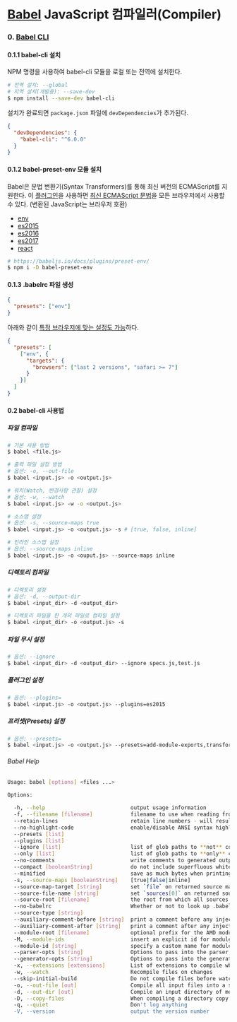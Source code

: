 # [Babel](http://babeljs.io) JavaScript 컴파일러(Compiler)

### 0. [Babel CLI](http://babeljs.io/docs/usage/cli/)

#### 0.1.1 babel-cli 설치

NPM 명령을 사용하여 babel-cli 모듈을 로컬 또는 전역에 설치한다.

```sh
# 전역 설치: --global
# 지역 설치(개발용): --save-dev
$ npm install --save-dev babel-cli
```

설치가 완료되면 `package.json` 파일에 `devDependencies`가 추가된다.

```json
{
  "devDependencies": {
    "babel-cli": "^6.0.0"
  }
}
```

#### 0.1.2 babel-preset-env 모듈 설치

Babel은 문법 변환기(Syntax Transformers)를 통해 최신 버전의 ECMAScript를 지원한다.
이 [플러그인](https://babeljs.io/docs/plugins/)을 사용하면 [최신 ECMAScript 문법](./ECMAScript2015.md)을
모든 브라우저에서 사용할 수 있다. (변환된 JavaScript는 브라우저 호환)

- [env](https://babeljs.io/docs/plugins/preset-env/)
- [es2015](https://babeljs.io/docs/plugins/preset-es2015/)
- [es2016](https://babeljs.io/docs/plugins/preset-es2016/)
- [es2017](https://babeljs.io/docs/plugins/preset-es2017/)
- [react](https://babeljs.io/docs/plugins/preset-react/)

```sh
# https://babeljs.io/docs/plugins/preset-env/
$ npm i -D babel-preset-env
```

#### 0.1.3 .babelrc 파일 생성

```json
{
  "presets": ["env"]
}
```

아래와 같이 [특정 브라우저에 맞는 설정도 가능](http://babeljs.io/docs/plugins/preset-env/)하다.

```json
{
  "presets": [
    ["env", {
      "targets": {
        "browsers": ["last 2 versions", "safari >= 7"]
      }
    }]
  ]
}
```

#### 0.2 babel-cli 사용법

##### 파일 컴파일

```sh
# 기본 사용 방법
$ babel <file.js>

# 출력 파일 설정 방법
# 옵션: -o, --out-file
$ babel <input.js> -o <output.js>

# 워치(Watch, 변경사항 관찰) 설정
# 옵션: -w, --watch
$ babel <input.js> -w -o <output.js>

# 소스맵 설정
# 옵션: -s, --source-maps true
$ babel <input.js> -o <output.js> -s # [true, false, inline]

# 인라인 소스맵 설정
# 옵션: --source-maps inline
$ babel <input.js> -o <ouput.js> --source-maps inline
```

##### 디렉토리 컴파일

```sh
# 디렉토리 설정
# 옵션: -d, --output-dir
$ babel <input_dir> -d <output_dir>

# 디렉토리 파일을 한 개의 파일로 컴파일 설정
$ babel <input_dir> -o <output.js> -s
```

##### 파일 무시 설정

```sh
# 옵션: --ignore
$ babel <input_dir> -d <output_dir> --ignore specs.js,test.js
```

##### 플러그인 설정

```sh
# 옵션: --plugins=
$ babel <input.js> -o <output.js> --plugins=es2015
```

##### 프리셋(Presets) 설정

```sh
# 옵션: --presets=
$ babel <input.js> -o <output.js> --presets=add-module-exports,transform-es2015-modules-amd
```

###### Babel Help

```sh
Usage: babel [options] <files ...>

Options:

  -h, --help                           output usage information
  -f, --filename [filename]            filename to use when reading from stdin - this will be used in source-maps, errors etc
  --retain-lines                       retain line numbers - will result in really ugly code
  --no-highlight-code                  enable/disable ANSI syntax highlighting of code frames (on by default)
  --presets [list]
  --plugins [list]
  --ignore [list]                      list of glob paths to **not** compile
  --only [list]                        list of glob paths to **only** compile
  --no-comments                        write comments to generated output (true by default)
  --compact [booleanString]            do not include superfluous whitespace characters and line terminators [true|false|auto]
  --minified                           save as much bytes when printing [true|false]
  -s, --source-maps [booleanString]    [true|false|inline]
  --source-map-target [string]         set `file` on returned source map
  --source-file-name [string]          set `sources[0]` on returned source map
  --source-root [filename]             the root from which all sources are relative
  --no-babelrc                         Whether or not to look up .babelrc and .babelignore files
  --source-type [string]
  --auxiliary-comment-before [string]  print a comment before any injected non-user code
  --auxiliary-comment-after [string]   print a comment after any injected non-user code
  --module-root [filename]             optional prefix for the AMD module formatter that will be prepend to the filename on module definitions
  -M, --module-ids                     insert an explicit id for modules
  --module-id [string]                 specify a custom name for module ids
  --parser-opts [string]               Options to pass into the parser, or to change parsers (parserOpts.parser)
  --generator-opts [string]            Options to pass into the generator, or to change generators (generatorOpts.generator)
  -x, --extensions [extensions]        List of extensions to compile when a directory has been input [.es6,.js,.es,.jsx]
  -w, --watch                          Recompile files on changes
  --skip-initial-build                 Do not compile files before watching
  -o, --out-file [out]                 Compile all input files into a single file
  -d, --out-dir [out]                  Compile an input directory of modules into an output directory
  -D, --copy-files                     When compiling a directory copy over non-compilable files
  -q, --quiet                          Don't log anything
  -V, --version                        output the version number
```
